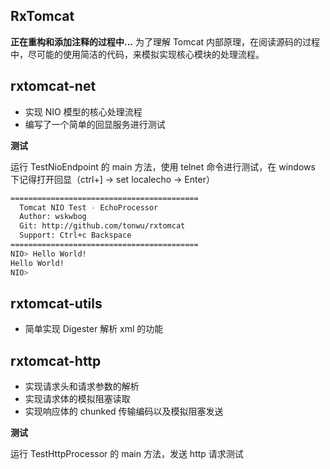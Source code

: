 ## RxTomcat

**正在重构和添加注释的过程中...**
为了理解 Tomcat 内部原理，在阅读源码的过程中，尽可能的使用简洁的代码，来模拟实现核心模块的处理流程。

## rxtomcat-net

 - 实现 NIO 模型的核心处理流程
 - 编写了一个简单的回显服务进行测试

**测试**

运行 TestNioEndpoint 的 main 方法，使用 telnet 命令进行测试，在 windows 下记得打开回显（ctrl+] -> set localecho -> Enter）

```bash
==========================================
  Tomcat NIO Test - EchoProcessor
  Author: wskwbog
  Git: http://github.com/tonwu/rxtomcat
  Support: Ctrl+c Backspace
==========================================
NIO> Hello World!
Hello World!
NIO>
```

## rxtomcat-utils

 - 简单实现 Digester 解析 xml 的功能

## rxtomcat-http

 - 实现请求头和请求参数的解析
 - 实现请求体的模拟阻塞读取
 - 实现响应体的 chunked 传输编码以及模拟阻塞发送
 
**测试**

运行 TestHttpProcessor 的 main 方法，发送 http 请求测试
